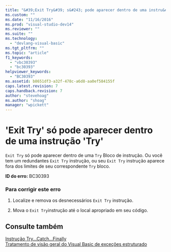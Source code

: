 ```yaml
---
title: "&#39;Exit Try&#39; s&#243; pode aparecer dentro de uma instru&#231;&#227;o &#39;Try&#39; | Microsoft Docs"
ms.custom: ""
ms.date: "11/16/2016"
ms.prod: "visual-studio-dev14"
ms.reviewer: ""
ms.suite: ""
ms.technology: 
  - "devlang-visual-basic"
ms.tgt_pltfrm: ""
ms.topic: "article"
f1_keywords: 
  - "vbc30393"
  - "bc30393"
helpviewer_keywords: 
  - "BC30393"
ms.assetid: b8651df3-a32f-478c-a6d8-aa0ef584155f
caps.latest.revision: 7
caps.handback.revision: 7
author: "stevehoag"
ms.author: "shoag"
manager: "wpickett"
---
```

# &#39;Exit Try&#39; s&#243; pode aparecer dentro de uma instru&#231;&#227;o &#39;Try&#39;
`Exit Try` só pode aparecer dentro de uma `Try` Bloco de instrução. Ou você tem um redundantes `Exit Try` instrução, ou seu `Exit Try` instrução aparece fora dos limites de seu correspondente `Try` bloco.  
  
 **ID do erro:** BC30393  
  
### Para corrigir este erro  
  
1.  Localize e remova os desnecessários `Exit Try` instrução.  
  
2.  Mova o `Exit Try`instrução até o local apropriado em seu código.  
  
## Consulte também  
 [Instrução Try...Catch...Finally](../../visual-basic/language-reference/statements/try-catch-finally-statement.md)   
 [Tratamento de visão geral do Visual Basic de exceções estruturado](http://msdn.microsoft.com/pt-br/bb81af80-a735-4873-9711-6151a48e418a)